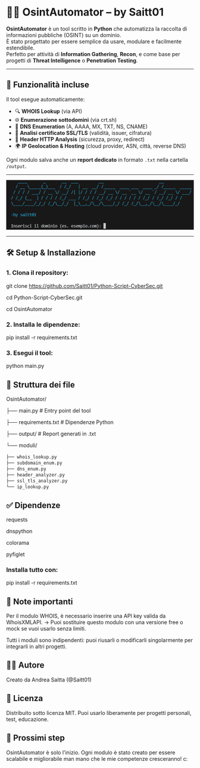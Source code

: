 # 🕵️‍♂️ OsintAutomator – by Saitt01

**OsintAutomator** è un tool scritto in **Python** che automatizza la raccolta di informazioni pubbliche (OSINT) su un dominio.  
È stato progettato per essere semplice da usare, modulare e facilmente estendibile.  
Perfetto per attività di **Information Gathering**, **Recon**, e come base per progetti di **Threat Intelligence** o **Penetration Testing**.

---

## 🚀 Funzionalità incluse

Il tool esegue automaticamente:

- 🔍 **WHOIS Lookup** (via API)
- 🌐 **Enumerazione sottodomini** (via crt.sh)
- 🧠 **DNS Enumeration** (A, AAAA, MX, TXT, NS, CNAME)
- 🔐 **Analisi certificato SSL/TLS** (validità, issuer, cifratura)
- 📡 **Header HTTP Analysis** (sicurezza, proxy, redirect)
- 🌍 **IP Geolocation & Hosting** (cloud provider, ASN, città, reverse DNS)

Ogni modulo salva anche un **report dedicato** in formato `.txt` nella cartella `/output`.

---

![Screenshot OsintAutomator](OSINTAUTOMATOR.png)


---

## 🛠️ Setup & Installazione

### 1. Clona il repository:

git clone https://github.com/Saitt01/Python-Script-CyberSec.git

cd Python-Script-CyberSec.git

cd OsintAutomator

### 2. Installa le dipendenze:
pip install -r requirements.txt

### 3. Esegui il tool:
python main.py

## 📂 Struttura dei file
OsintAutomator/

├── main.py                         # Entry point del tool

├── requirements.txt                # Dipendenze Python

├── output/                         # Report generati in .txt

└── moduli/
    
    ├── whois_lookup.py
    ├── subdomain_enum.py
    ├── dns_enum.py
    ├── header_analyzer.py
    ├── ssl_tls_analyzer.py
    └── ip_lookup.py

## ✅ Dipendenze
requests

dnspython

colorama

pyfiglet

### Installa tutto con:

pip install -r requirements.txt

## 📌 Note importanti
Per il modulo WHOIS, è necessario inserire una API key valida da WhoisXMLAPI.
→ Puoi sostituire questo modulo con una versione free o mock se vuoi usarlo senza limiti.

Tutti i moduli sono indipendenti: puoi riusarli o modificarli singolarmente per integrarli in altri progetti.

## 👨‍💻 Autore
Creato da Andrea Saitta (@Saitt01)

## 📢 Licenza
Distribuito sotto licenza MIT.
Puoi usarlo liberamente per progetti personali, test, educazione.

## 🔮 Prossimi step 
OsintAutomator è solo l'inizio. Ogni modulo è stato creato per essere scalabile e migliorabile man mano che le mie competenze cresceranno! c: